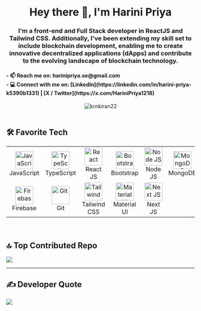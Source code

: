 <h1 align="center">Hey there 👋, I'm Harini Priya</h1>

<h3 align="center">
I'm a front-end and Full Stack developer in ReactJS and Tailwind CSS. Additionally, I've been extending my skill set to include blockchain development, enabling me to create innovative decentralized applications (dApps) and contribute to the evolving landscape of blockchain technology.
</h3>

<h4>
 - 📫 Reach me on: harinipriya.se@gmail.com <br />
 - 💻 Connect with me on: [LinkedIn](https://linkedin.com/in/harini-priya-k5390b1331) | [X / Twitter](https://x.com/HariniPriya1218)
</h4>

<div align="center">
  <img src="https://github-readme-stats.vercel.app/api?username=krnkiran22&show_icons=true&theme=react&count_private=true&include_all_commits=true" alt="krnkiran22" />
</div>

<br />

## 🛠️ Favorite Tech

<table align="center">
  <tr>
    <td align="center" width="96">
      <img src="https://upload.wikimedia.org/wikipedia/commons/9/99/Unofficial_JavaScript_logo_2.svg" width="48" height="48" alt="JavaScript" /><br>JavaScript
    </td>
    <td align="center" width="96">
      <img src="https://upload.wikimedia.org/wikipedia/commons/4/4c/Typescript_logo_2020.svg" width="48" height="48" alt="TypeScript" /><br>TypeScript
    </td>
    <td align="center" width="96">
      <img src="https://brandlogos.net/wp-content/uploads/2020/09/react-logo.png" width="48" height="48" alt="React" /><br>React JS
    </td>
    <td align="center" width="96">
      <img src="https://cdn.worldvectorlogo.com/logos/bootstrap-4.svg" width="48" height="48" alt="Bootstrap" /><br>Bootstrap
    </td>
    <td align="center" width="96">
      <img src="https://upload.wikimedia.org/wikipedia/commons/d/d9/Node.js_logo.svg" width="48" height="48" alt="Node JS" /><br>Node JS
    </td>
    <td align="center" width="96">
      <img src="https://w7.pngwing.com/pngs/956/695/png-transparent-mongodb-original-wordmark-logo-icon-thumbnail.png" width="48" height="48" alt="MongoDB" /><br>MongoDB
    </td>
  </tr>
  <tr>
    <td align="center" width="96">
      <img src="https://4.bp.blogspot.com/-rtNRVM3aIvI/XJX_U07Z-II/AAAAAAAAJXY/YpdOo490FTgdKOxM4qDG-2-EzcNFAWkKACK4BGAYYCw/s1600/logo%2Bfirebase%2Bicon.png" width="48" height="48" alt="Firebase" /><br>Firebase
    </td>
    <td align="center" width="96">
      <img src="https://upload.wikimedia.org/wikipedia/commons/3/3f/Git_icon.svg" width="48" height="48" alt="Git" /><br>Git
    </td>
    <td align="center" width="96">
      <img src="https://upload.wikimedia.org/wikipedia/commons/d/d5/Tailwind_CSS_Logo.svg" width="48" height="48" alt="Tailwind" /><br>Tailwind CSS
    </td>
    <td align="center" width="96">
      <img src="https://media.zeemly.com/zeemly/product/material-ui.png" width="48" height="48" alt="Material UI" /><br>Material UI
    </td>
    <td align="center" width="96">
      <img src="https://cdn.worldvectorlogo.com/logos/next-js.svg" width="48" height="48" alt="Next JS" /><br>Next JS
    </td>
  </tr>
</table>

<br />





## 🔝 Top Contributed Repo

![](https://github-contributor-stats.vercel.app/api?username=Hariniha&limit=5&theme=dark&combine_all_yearly_contributions=true)

---

## ✍️ Developer Quote

![](https://quotes-github-readme.vercel.app/api?type=horizontal&theme=radical)
